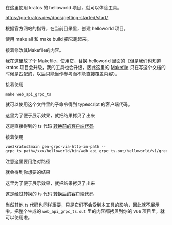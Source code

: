 在这里使用 kratos 的 helloworld 项目，就可以体验工具。

https://go-kratos.dev/docs/getting-started/start/

根据官方网站的指导，在当前目录里，创建 helloworld 项目。

使用 make all 和 make build 把它跑起来。

接着修改其Makefile的内容。

我在这里放了个 Makefile，使用它，替换 helloworld 里面的（但是我们也知道 kratos 项目会升级，我的工具也会升级，因此这里的 [Makefile](Makefile) 只在写这个文档的时候是匹配的，以后只能当作参考而不能直接覆盖内容）。

接着使用
```
make web_api_grpc_ts
```
就可以使用这个文件里的子命令得到 typescript 的客户端代码。

这里为了便于展示效果，就把结果拷贝了出来

这是直接得到的 ts 代码 [转换前的客户端代码](greeter.client.ts-B.txt)

接着使用
```
vue3kratos2main gen-grpc-via-http-in-path --grpc_ts_path=/xxx/helloworld/bin/web_api_grpc_ts.out/helloworld/v1/greeter.client.ts
```
注意这里要用绝对路径

就会得到你想要的结果

这里为了便于展示效果，就把结果拷贝了出来

这是经过转换的 ts 代码 [转换后的客户端代码](greeter.client.ts-A.txt)

当然其他 ts 代码也同样重要，只是它们不会受到本工具的影响，因此就不展示啦。把整个生成的 `web_api_grpc_ts.out` 里的内容都拷贝到你的 vue 项目里，就可以使用啦。
